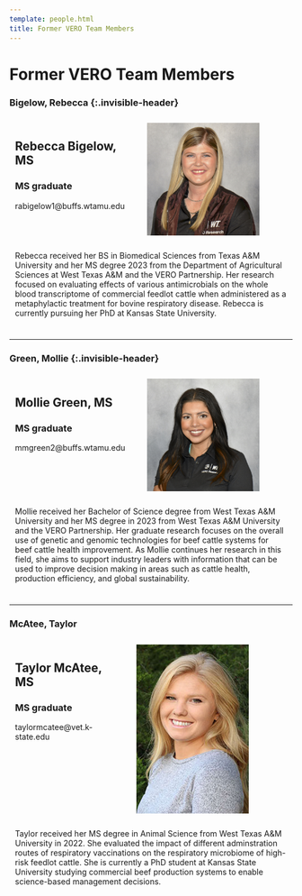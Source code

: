 ```yaml
---
template: people.html
title: Former VERO Team Members
---
```


# Former VERO Team Members

### Bigelow, Rebecca  {:.invisible-header}
<div style="display: grid; grid-template-columns: 1fr 2fr; grid-template-rows: auto auto; gap: 10px; padding: 10px;">
  <div style="grid-column: 2; grid-row: 1 / span 2; text-align: center;">
    <img src="../assets/Bigelow.web.jpg" alt=""  loading="lazy" width="200" style="margin-right: 20px;"/>
  </div>
  <div style="grid-column: 1; grid-row: 1;">
    <h2>Rebecca Bigelow, MS</h2>
    <h3>MS graduate</h3>
    <p>rabigelow1@buffs.wtamu.edu</p>
  </div>
  <div style="grid-column: 1 / span 2; grid-row: 3;">
    <p>Rebecca received her BS in Biomedical Sciences from Texas A&M University and her MS degree 2023 from the Department of Agricultural Sciences at West Texas A&M and the VERO Partnership. Her research focused on evaluating effects of various antimicrobials on the whole blood transcriptome of commercial feedlot cattle when administered as a metaphylactic treatment for bovine respiratory disease. Rebecca is currently pursuing her PhD at Kansas State University. </p>
  </div>
</div>

--------

### Green, Mollie  {:.invisible-header}
<div style="display: grid; grid-template-columns: 1fr 2fr; grid-template-rows: auto auto; gap: 10px; padding: 10px;">
  <div style="grid-column: 2; grid-row: 1 / span 2; text-align: center;">
    <img src="../assets/Green.web.jpg" alt=""  loading="lazy" width="200" style="margin-right: 20px;"/>
  </div>
  <div style="grid-column: 1; grid-row: 1;">
    <h2>Mollie Green, MS</h2>
    <h3>MS graduate</h3>
    <p>mmgreen2@buffs.wtamu.edu</p>
  </div>
  <div style="grid-column: 1 / span 2; grid-row: 3;">
    <p>Mollie received her Bachelor of Science degree from West Texas A&M University and her MS degree in 2023 from West Texas A&M University and the VERO Partnership. Her graduate research focuses on the overall use of genetic and genomic technologies for beef cattle systems for beef cattle health improvement. As Mollie continues her research in this field, she aims to support industry leaders with information that can be used to improve decision making in areas such as cattle health, production efficiency, and global sustainability.</p>
  </div>
</div>

--------

###  McAtee, Taylor
<div style="display: grid; grid-template-columns: 1fr 2fr; grid-template-rows: auto auto; gap: 10px; padding: 10px;">
  <div style="grid-column: 2; grid-row: 1 / span 2; text-align: center;">
    <img src="../assets/Taylor-McAtee-web.jpg" alt=""  loading="lazy" width="200" style="margin-right: 20px;"/>
  </div>
  <div style="grid-column: 1; grid-row: 1;">
    <h2>Taylor McAtee, MS</h2>
    <h3>MS graduate</h3>
    <p>taylormcatee@vet.k-state.edu</p>
  </div>
  <div style="grid-column: 1 / span 2; grid-row: 3;">
    <p>Taylor received her MS degree in Animal Science from West Texas A&M University in 2022. She evaluated the impact of different adminstration routes of respiratory vaccinations on the respiratory microbiome of high-risk feedlot cattle. She is currently a PhD student at Kansas State University studying commercial beef production systems to enable science-based management decisions.</p>
  </div>
</div>


